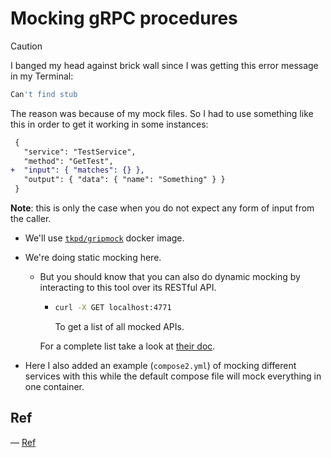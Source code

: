 # Mocking gRPC procedures

> [!CAUTION]
>
> I banged my head against brick wall since I was getting this error message in my Terminal:
>
> ```bash
> Can't find stub
> ```
>
> The reason was because of my mock files. So I had to use something like this in order to get it working in some instances:
>
> ```diff
>  {
>    "service": "TestService",
>    "method": "GetTest",
> +  "input": { "matches": {} },
>    "output": { "data": { "name": "Something" } }
>  }
> ```
>
> **Note**: this is only the case when you do not expect any form of input from the caller.

- We'll use [`tkpd/gripmock`](https://github.com/tokopedia/gripmock) docker image.
- We're doing static mocking here.

  - But you should know that you can also do dynamic mocking by interacting to this tool over its RESTful API.

    - ```bash
      curl -X GET localhost:4771
      ```

      To get a list of all mocked APIs.

    For a complete list take a look at [their doc](https://github.com/tokopedia/gripmock?tab=readme-ov-file#stubbing).

- Here I also added an example (`compose2.yml`) of mocking different services with this while the default compose file will mock everything in one container.

## Ref

&mdash; [Ref](https://mannes.tech/gripmock/)

